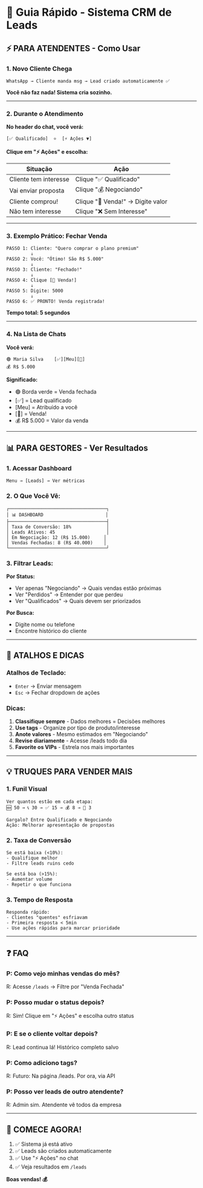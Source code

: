 # 🚀 Guia Rápido - Sistema CRM de Leads

## ⚡ PARA ATENDENTES - Como Usar

### **1. Novo Cliente Chega**

```
WhatsApp → Cliente manda msg → Lead criado automaticamente ✅
```

**Você não faz nada! Sistema cria sozinho.**

---

### **2. Durante o Atendimento**

**No header do chat, você verá:**

```
[✅ Qualificado]  ⭐  [⚡ Ações ▼]
```

**Clique em "⚡ Ações" e escolha:**

| Situação              | Ação                              |
| --------------------- | --------------------------------- |
| Cliente tem interesse | Clique "✅ Qualificado"           |
| Vai enviar proposta   | Clique "💰 Negociando"            |
| Cliente comprou!      | Clique "🎉 Venda!" → Digite valor |
| Não tem interesse     | Clique "❌ Sem Interesse"         |

---

### **3. Exemplo Prático: Fechar Venda**

```
PASSO 1: Cliente: "Quero comprar o plano premium"
         ↓
PASSO 2: Você: "Ótimo! São R$ 5.000"
         ↓
PASSO 3: Cliente: "Fechado!"
         ↓
PASSO 4: Clique [🎉 Venda!]
         ↓
PASSO 5: Digite: 5000
         ↓
PASSO 6: ✅ PRONTO! Venda registrada!
```

**Tempo total: 5 segundos**

---

### **4. Na Lista de Chats**

**Você verá:**

```
🟢 Maria Silva    [✅][Meu][🎉]
💰 R$ 5.000
```

**Significado:**

- 🟢 Borda verde = Venda fechada
- [✅] = Lead qualificado
- [Meu] = Atribuído a você
- [🎉] = Venda!
- 💰 R$ 5.000 = Valor da venda

---

## 📊 PARA GESTORES - Ver Resultados

### **1. Acessar Dashboard**

```
Menu → [Leads] → Ver métricas
```

### **2. O Que Você Vê:**

```
┌────────────────────────────────────┐
│ 📊 DASHBOARD                       │
├────────────────────────────────────┤
│ Taxa de Conversão: 18%             │
│ Leads Ativos: 45                   │
│ Em Negociação: 12 (R$ 15.000)     │
│ Vendas Fechadas: 8 (R$ 40.000)    │
└────────────────────────────────────┘
```

### **3. Filtrar Leads:**

**Por Status:**

- Ver apenas "Negociando" → Quais vendas estão próximas
- Ver "Perdidos" → Entender por que perdeu
- Ver "Qualificados" → Quais devem ser priorizados

**Por Busca:**

- Digite nome ou telefone
- Encontre histórico do cliente

---

## 🎯 ATALHOS E DICAS

### **Atalhos de Teclado:**

- `Enter` → Enviar mensagem
- `Esc` → Fechar dropdown de ações

### **Dicas:**

1. **Classifique sempre** - Dados melhores = Decisões melhores
2. **Use tags** - Organize por tipo de produto/interesse
3. **Anote valores** - Mesmo estimados em "Negociando"
4. **Revise diariamente** - Acesse /leads todo dia
5. **Favorite os VIPs** - Estrela nos mais importantes

---

## 💡 TRUQUES PARA VENDER MAIS

### **1. Funil Visual**

```
Ver quantos estão em cada etapa:
🆕 50 → 📞 30 → ✅ 15 → 💰 8 → 🎉 3

Gargalo? Entre Qualificado e Negociando
Ação: Melhorar apresentação de propostas
```

### **2. Taxa de Conversão**

```
Se está baixa (<10%):
- Qualifique melhor
- Filtre leads ruins cedo

Se está boa (>15%):
- Aumentar volume
- Repetir o que funciona
```

### **3. Tempo de Resposta**

```
Responda rápido:
- Clientes "quentes" esfriavam
- Primeira resposta < 5min
- Use ações rápidas para marcar prioridade
```

---

## ❓ FAQ

### **P: Como vejo minhas vendas do mês?**

R: Acesse `/leads` → Filtre por "Venda Fechada"

### **P: Posso mudar o status depois?**

R: Sim! Clique em "⚡ Ações" e escolha outro status

### **P: E se o cliente voltar depois?**

R: Lead continua lá! Histórico completo salvo

### **P: Como adiciono tags?**

R: Futuro: Na página /leads. Por ora, via API

### **P: Posso ver leads de outro atendente?**

R: Admin sim. Atendente vê todos da empresa

---

## 🎉 COMECE AGORA!

1. ✅ Sistema já está ativo
2. ✅ Leads são criados automaticamente
3. ✅ Use "⚡ Ações" no chat
4. ✅ Veja resultados em `/leads`

**Boas vendas! 💰**

